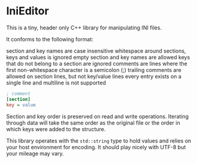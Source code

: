 # IniEditor

This is a tiny, header only C++ library for manipulating INI files.

It conforms to the following format:

section and key names are case insensitive
whitespace around sections, keys and values is ignored
empty section and key names are allowed
keys that do not belong to a section are ignored
comments are lines where the first non-whitespace character is a semicolon (;)
trailing comments are allowed on section lines, but not key/value lines
every entry exists on a single line and multiline is not supported

```INI
; comment
[section]
key = value
```

Section and key order is preserved on read and write operations. Iterating through data will take the same order as the original file or the order in which keys were added to the structure.

This library operates with the `std::string` type to hold values and relies on your host environment for encoding. It should play nicely with UTF-8 but your mileage may vary.
